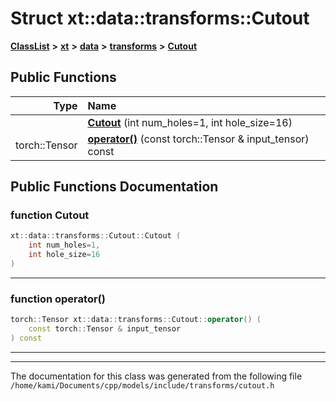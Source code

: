 

# Struct xt::data::transforms::Cutout



[**ClassList**](annotated.md) **>** [**xt**](namespacext.md) **>** [**data**](namespacext_1_1data.md) **>** [**transforms**](namespacext_1_1data_1_1transforms.md) **>** [**Cutout**](structxt_1_1data_1_1transforms_1_1Cutout.md)










































## Public Functions

| Type | Name |
| ---: | :--- |
|   | [**Cutout**](#function-cutout) (int num\_holes=1, int hole\_size=16) <br> |
|  torch::Tensor | [**operator()**](#function-operator()) (const torch::Tensor & input\_tensor) const<br> |




























## Public Functions Documentation




### function Cutout 

```C++
xt::data::transforms::Cutout::Cutout (
    int num_holes=1,
    int hole_size=16
) 
```




<hr>



### function operator() 

```C++
torch::Tensor xt::data::transforms::Cutout::operator() (
    const torch::Tensor & input_tensor
) const
```




<hr>

------------------------------
The documentation for this class was generated from the following file `/home/kami/Documents/cpp/models/include/transforms/cutout.h`

